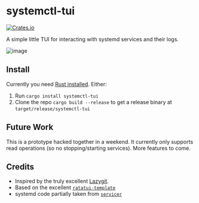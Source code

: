 # systemctl-tui

[![Crates.io](https://img.shields.io/crates/v/systemctl-tui.svg)](https://crates.io/crates/systemctl-tui)

A simple little TUI for interacting with systemd services and their logs.

![image](https://github.com/rgwood/systemctl-tui/assets/26268125/0202cec5-45a9-4cef-977e-323ca66faf7d)

## Install

Currently you need [Rust installed](https://rustup.rs/). Either:

1. Run `cargo install systemctl-tui`
2. Clone the repo `cargo build --release` to get a release binary at `target/release/systemctl-tui`

## Future Work

This is a prototype hacked together in a weekend. It currently only supports read operations (so no stopping/starting services). More features to come.

## Credits

- Inspired by the truly excellent [Lazygit](https://github.com/jesseduffield/lazygit).
- Based on the excellent [`ratatui-template`](https://github.com/kdheepak/ratatui-template/)
- systemd code partially taken from [`servicer`](https://github.com/servicer-labs/servicer)
